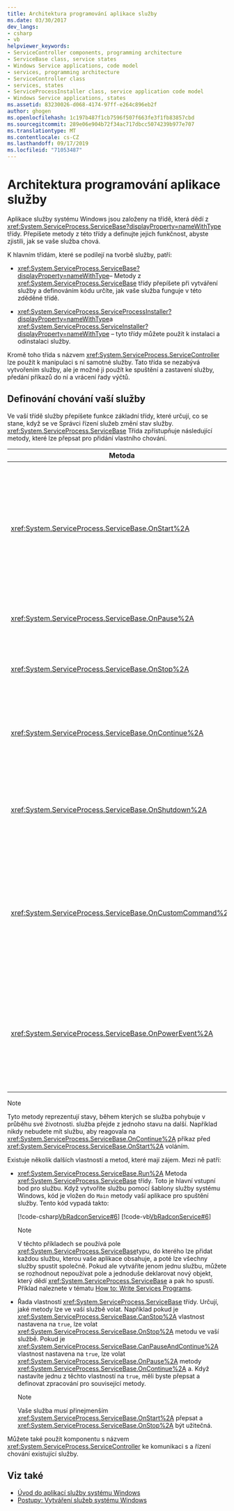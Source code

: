 ```yaml
---
title: Architektura programování aplikace služby
ms.date: 03/30/2017
dev_langs:
- csharp
- vb
helpviewer_keywords:
- ServiceController components, programming architecture
- ServiceBase class, service states
- Windows Service applications, code model
- services, programming architecture
- ServiceController class
- services, states
- ServiceProcessInstaller class, service application code model
- Windows Service applications, states
ms.assetid: 83230026-d068-4174-97ff-e264c896eb2f
author: ghogen
ms.openlocfilehash: 1c197b487f1cb7596f507f663fe3f1fb83857cbd
ms.sourcegitcommit: 289e06e904b72f34ac717dbcc5074239b977e707
ms.translationtype: MT
ms.contentlocale: cs-CZ
ms.lasthandoff: 09/17/2019
ms.locfileid: "71053487"
---
```

# <a name="service-application-programming-architecture"></a>Architektura programování aplikace služby
Aplikace služby systému Windows jsou založeny na třídě, která dědí z <xref:System.ServiceProcess.ServiceBase?displayProperty=nameWithType> třídy. Přepíšete metody z této třídy a definujte jejich funkčnost, abyste zjistili, jak se vaše služba chová.  
  
 K hlavním třídám, které se podílejí na tvorbě služby, patří:  
  
- <xref:System.ServiceProcess.ServiceBase?displayProperty=nameWithType>– Metody z <xref:System.ServiceProcess.ServiceBase> třídy přepíšete při vytváření služby a definováním kódu určíte, jak vaše služba funguje v této zděděné třídě.  
  
- <xref:System.ServiceProcess.ServiceProcessInstaller?displayProperty=nameWithType>a <xref:System.ServiceProcess.ServiceInstaller?displayProperty=nameWithType> – tyto třídy můžete použít k instalaci a odinstalaci služby.  
  
 Kromě toho třída s názvem <xref:System.ServiceProcess.ServiceController> lze použít k manipulaci s ní samotné služby. Tato třída se nezabývá vytvořením služby, ale je možné ji použít ke spuštění a zastavení služby, předání příkazů do ní a vrácení řady výčtů.  
  
## <a name="defining-your-services-behavior"></a>Definování chování vaší služby  
 Ve vaší třídě služby přepíšete funkce základní třídy, které určují, co se stane, když se ve Správci řízení služeb změní stav služby. <xref:System.ServiceProcess.ServiceBase> Třída zpřístupňuje následující metody, které lze přepsat pro přidání vlastního chování.  
  
|Metoda|Přepsat na|  
|------------|-----------------|  
|<xref:System.ServiceProcess.ServiceBase.OnStart%2A>|Určete, jaké akce mají být provedeny při spuštění služby. Aby mohla služba provádět užitečnou práci, musíte v tomto postupu napsat kód.|  
|<xref:System.ServiceProcess.ServiceBase.OnPause%2A>|Určete, co se má stát při pozastavení služby.|  
|<xref:System.ServiceProcess.ServiceBase.OnStop%2A>|Určete, co se má stát, když se služba přestane spouštět.|  
|<xref:System.ServiceProcess.ServiceBase.OnContinue%2A>|Určete, co se má stát, když se služba po pozastavení pokračuje v normálním provozu.|  
|<xref:System.ServiceProcess.ServiceBase.OnShutdown%2A>|Uveďte, co by mělo nastat před vypnutím systému, pokud je vaše služba v tuto chvíli spuštěná.|  
|<xref:System.ServiceProcess.ServiceBase.OnCustomCommand%2A>|Určete, co se má stát, když vaše služba obdrží vlastní příkaz. Další informace o vlastních příkazech najdete v tématu MSDN online.|  
|<xref:System.ServiceProcess.ServiceBase.OnPowerEvent%2A>|Určete, jak má služba reagovat při přijetí události řízení spotřeby, jako je například nízká baterie nebo pozastavená operace.|  
  
> [!NOTE]
> Tyto metody reprezentují stavy, během kterých se služba pohybuje v průběhu své životnosti. služba přejde z jednoho stavu na další. Například nikdy nebudete mít službu, aby reagovala na <xref:System.ServiceProcess.ServiceBase.OnContinue%2A> příkaz před <xref:System.ServiceProcess.ServiceBase.OnStart%2A> voláním.  
  
 Existuje několik dalších vlastností a metod, které mají zájem. Mezi ně patří:  
  
- <xref:System.ServiceProcess.ServiceBase.Run%2A> Metoda <xref:System.ServiceProcess.ServiceBase> třídy. Toto je hlavní vstupní bod pro službu. Když vytvoříte službu pomocí šablony služby systému Windows, kód je vložen do `Main` metody vaší aplikace pro spuštění služby. Tento kód vypadá takto:  
  
     [!code-csharp[VbRadconService#6](../../../samples/snippets/csharp/VS_Snippets_VBCSharp/VbRadconService/CS/MyNewService.cs#6)]
     [!code-vb[VbRadconService#6](../../../samples/snippets/visualbasic/VS_Snippets_VBCSharp/VbRadconService/VB/MyNewService.vb#6)]  
  
    > [!NOTE]
    > V těchto příkladech se používá pole <xref:System.ServiceProcess.ServiceBase>typu, do kterého lze přidat každou službu, kterou vaše aplikace obsahuje, a poté lze všechny služby spustit společně. Pokud ale vytváříte jenom jednu službu, můžete se rozhodnout nepoužívat pole a jednoduše deklarovat nový objekt, který dědí <xref:System.ServiceProcess.ServiceBase> a pak ho spustí. Příklad naleznete v tématu [How to: Write Services Programs](how-to-write-services-programmatically.md).  
  
- Řada vlastností <xref:System.ServiceProcess.ServiceBase> třídy. Určují, jaké metody lze ve vaší službě volat. Například pokud je <xref:System.ServiceProcess.ServiceBase.CanStop%2A> vlastnost nastavena na `true`, lze volat <xref:System.ServiceProcess.ServiceBase.OnStop%2A> metodu ve vaší službě. Pokud je <xref:System.ServiceProcess.ServiceBase.CanPauseAndContinue%2A> vlastnost nastavena na `true`, lze volat <xref:System.ServiceProcess.ServiceBase.OnPause%2A> metody <xref:System.ServiceProcess.ServiceBase.OnContinue%2A> a. Když nastavíte jednu z těchto vlastností na `true`, měli byste přepsat a definovat zpracování pro související metody.  
  
    > [!NOTE]
    > Vaše služba musí přinejmenším <xref:System.ServiceProcess.ServiceBase.OnStart%2A> přepsat a <xref:System.ServiceProcess.ServiceBase.OnStop%2A> být užitečná.  
  
 Můžete také použít komponentu s názvem <xref:System.ServiceProcess.ServiceController> ke komunikaci s a řízení chování existující služby.  
  
## <a name="see-also"></a>Viz také

- [Úvod do aplikací služby systému Windows](introduction-to-windows-service-applications.md)
- [Postupy: Vytváření služeb systému Windows](how-to-create-windows-services.md)
